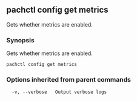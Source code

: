 ## pachctl config get metrics

Gets whether metrics are enabled.

### Synopsis


Gets whether metrics are enabled.

```
pachctl config get metrics
```

### Options inherited from parent commands

```
  -v, --verbose   Output verbose logs
```

